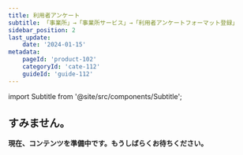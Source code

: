 ```yaml
---
title: 利用者アンケート
subtitle: 「事業所」→「事業所サービス」→「利用者アンケートフォーマット登録」
sidebar_position: 2
last_update: 
    date: '2024-01-15'
metadata: 
    pageId: 'product-102'
    categoryId: 'cate-112'
    guideId: 'guide-112'
---
```


import Subtitle from '@site/src/components/Subtitle';

<Subtitle text={frontMatter.subtitle} />

## すみません。

**現在、コンテンツを準備中です。もうしばらくお待ちください。**